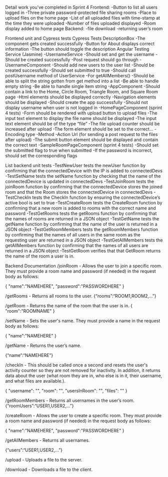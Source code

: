 Detail work you've completed in Sprint 4
Frontend:
    -Button to list all users logged in
    -Three private password-protected file sharing rooms
    -Place to upload files on the home page
    -List of all uploaded files with time-stamp at the time they were uploaded
    -Number of files uploaded displayed 
    -Room display added to home page
Backend:
	-file download
	-returning user’s room


Frontend unit and Cypress tests
Cypress Tests
    DescriptionBox
        -The component gets created successfully
        -Button for About displays correct information
        -The button should toggle the description
Angular Testing Service (Jasmine)
    -UsernameService
        -Should set and get the username
        -Should be created successfully
        -Post request should go through
    -UsernameComponent
        -Should add new users to the user list
        -Should be created successfully
        -Should set submitted to true
        -Should call postUsername method of UserService
        -For getAllMembers()
            -Should be able to split the string gotten from get method into a list
            -Be able to handle empty string
            -Be able to handle single item string
    -AppComponent
        -Should contain a link to the Home, Circle Room, Triangle Room, and Square Room page
        -Html elements should be displayed correctly
        -Navigation elements should be displayed 
        -Should create the app successfully
        -Should not display username when user is not logged in 
    -HomePageComponent (sprint 4 tests)
        -Form should be rendered with upload button to upload files
        -The input text element to display the file name should be displayed
        -The input text element should be of the type “file”
        -The file upload counter should be increased after upload
        -The form element should be set to the correct…
            -Encoding type
            -Method
            -Action Url (for sending a post request to the files after upload)
        -The submit button element should be displayed and contain the correct text
    -SampleRoomPageComponent (sprint 4 tests)
        -Should set the submitted flag to true when submitted
        -If the password is incorrect, should set the corresponding flags


List backend unit tests
    -TestNewUser tests the newUser function by confirming that the connectedDevice with the IP is added to connectedDevs
    -TestSetName tests the setName function by checking that the name of the connectedDevice is updated in connectedDevs
    -TestJoinRoom tests the joinRoom function by confirming that the connectedDevice stores the joined room and that the Room stores the connectedDevice in connectedDevs
    -TestCheckIn tests the CheckIn function by ensuring the connectedDevice’s active bool is set to true
    -TestCreateRoom tests the CreateRoom function by confirming that a new room is added to rooms with the correct name and password
    -TestGetRooms tests the getRooms function by confirming that the names of rooms are returned in a JSON object
    -TestGetName tests the getName function by confirming that the name of the user is returned in a JSON object
    -TestGetRoomMembers tests the getRoomMembers function by confirming that the names of all users in the same room as the requesting user are returned in a JSON object
    -TestGetAllMembers tests the getAllMembers function by confirming that the names of all users are returned in a JSON object
    -TestGetRoom verifies that that GetRoom returns the name of the room a user is in.



Backend Documentation 
/joinRoom - Allows the user to join a specific room. They must provide a room name and password (if needed) in the request body as follows:

{ "name":"NAMEHERE", "password":"PASSWORDHERE" }

/getRooms - Returns all rooms to the user. {“rooms”:“ROOM1,ROOM2,...”}

/getRoom - Returns the name of the room that the user is in. { "room":"ROOMNAME" }

/setName - Sets the user's name. They must provide a name in the request body as follows:

{ "name":"NAMEHERE" }

/getName - Returns the user’s name.

{“name”:“NAMEHERE”}

/checkIn - This should be called once a second and resets the user's activity counter so they are not removed for inactivity. In addition, it returns data about the user (what room they are in, who else is in it, their username, and what files are available.).

{
    "username": "",
    "room": "",
    "usersInRoom": "",
    "files": ""
}

/getRoomMembers - Returns all usernames in the user’s room. {“roomUsers”:“USER1,USER2,...”}

/createRoom - Allows the user to create a specific room. They must provide a room name and password (if needed) in the request body as follows:

{ "name":"NAMEHERE", "password":"PASSWORDHERE" }

/getAllMembers - Returns all usernames.

{“users”:“USER1,USER2,...”}

/upload - Uploads a file to the server.

/download - Downloads a file to the client.
